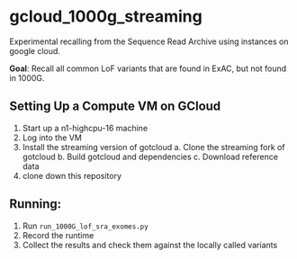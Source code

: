 # gcloud_1000g_streaming #
Experimental recalling from the Sequence Read Archive using instances on google cloud.

**Goal**: Recall all common LoF variants that are found in ExAC, but not found in 1000G.

## Setting Up a Compute VM on GCloud ##
1. Start up a n1-highcpu-16 machine
2. Log into the VM
3. Install the streaming version of gotcloud 
    a. Clone the streaming fork of gotcloud
    b. Build gotcloud and dependencies
    c. Download reference data
4. clone down this repository

## Running: ##
1. Run `run_1000G_lof_sra_exomes.py`
2. Record the runtime
3. Collect the results and check them against the locally called variants
